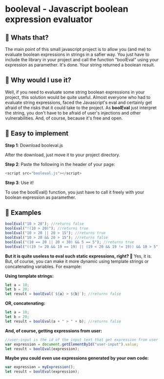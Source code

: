 # booleval - Javascript boolean expression evaluator
## 👀 Whats that?
The main point of this small javascript project is to allow you (and me) to evaluate boolean expressions in strings in a safier way. You just have to include the library in your project and call the function "boolEval" using your expression as paramether. It's done. Your string returned a boolean result.
## 🤔 Why would I use it?
Well, if you need to evaluate some string boolean expressions in your project, this solution would be quite useful. Almost everyone who had to evaluate string expressions, faced the Javascript's eval and certainly get afraid of the risks that it could take to the project. As **boolEval** just interpret the string, you don't have to be afraid of user's injections and other vulnerabilities. And, of course, because it's free and open.
## 👏 Easy to implement
**Step 1**: Download booleval.js 

After the download, just move it to your project directory.


**Step 2**: Paste the following in the header of your page:
```Javascript
<script src="booleval.js"></script>
```


**Step 3**: Use it!

To use the boolEval() function, you just have to call it freely with your boolean expression as paramether.

## 🤖 Examples
```Javascript
boolEval("10 > 20"); //returns false
boolEval("!(10 > 20)"); //returns true
boolEval("10 > 20 || 20 > 15"); //returns true
boolEval("10 > 20 && 20 > 15"); //returns false
boolEval("(10 == 20 || 20 < 30) && 5 == 5"); //returns true
boolEval("((19 != 20 && 19 == 19) || (19 < 20 && 19 != 19)) && 10 > 5"); //returns true;
```
**But it is quite useless to eval such static expressions, right? 🤔**
Yes, it is. But, of course, you can make it more dynamic using template strings or concatenating variables. For example:

**Using template strings:**
```Javascript
let a = 10;
let b = 20;
let result = boolEval(`${a} > ${b}`); //returns false
```
**OR, concatenating:**
```Javascript
let a = 10;
let b = 20;
let result = boolEval(a + " > " + b); //returns false
```

**And, of course, getting expressions from user:**
```Javascript
//user-input is the id of the input text that get expression from user
var expression = document.getElementById("user-input").value;
let result = boolEval(expression);
```

**Maybe you could even use expressions generated by your own code:**
```Javascript
var expression = myExpression();
let result = boolEval(expression);
```